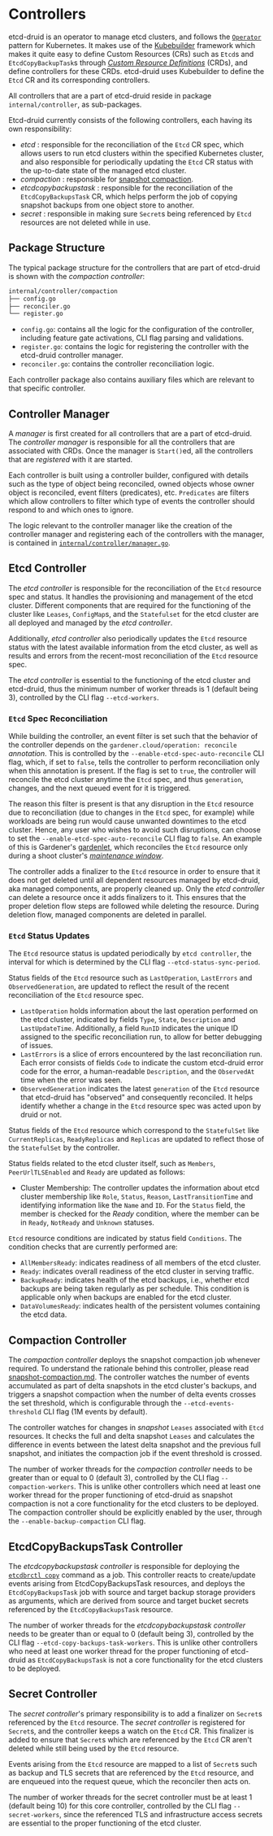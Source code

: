 # Controllers

etcd-druid is an operator to manage etcd clusters, and follows the [`Operator`](https://kubernetes.io/docs/concepts/extend-kubernetes/operator/) pattern for Kubernetes.
It makes use of the [Kubebuilder](https://github.com/kubernetes-sigs/kubebuilder) framework which makes it quite easy to define Custom Resources (CRs) such as `Etcd`s and `EtcdCopyBackupTask`s through [*Custom Resource Definitions*](https://kubernetes.io/docs/tasks/extend-kubernetes/custom-resources/custom-resource-definitions/) (CRDs), and define controllers for these CRDs.
etcd-druid uses Kubebuilder to define the `Etcd` CR and its corresponding controllers.

All controllers that are a part of etcd-druid reside in package `internal/controller`, as sub-packages.

Etcd-druid currently consists of the following controllers, each having its own responsibility:

- *etcd* : responsible for the reconciliation of the `Etcd` CR spec, which allows users to run etcd clusters within the specified Kubernetes cluster, and also responsible for periodically updating the `Etcd` CR status with the up-to-date state of the managed etcd cluster.
- *compaction* : responsible for [snapshot compaction](/docs/proposals/02-snapshot-compaction.md).
- *etcdcopybackupstask* : responsible for the reconciliation of the `EtcdCopyBackupsTask` CR, which helps perform the job of copying snapshot backups from one object store to another.
- *secret* : responsible in making sure `Secret`s being referenced by `Etcd` resources are not deleted while in use.

## Package Structure

The typical package structure for the controllers that are part of etcd-druid is shown with the *compaction controller*:

``` bash
internal/controller/compaction
├── config.go
├── reconciler.go
└── register.go
```

- `config.go`: contains all the logic for the configuration of the controller, including feature gate activations, CLI flag parsing and validations.
- `register.go`: contains the logic for registering the controller with the etcd-druid controller manager.
- `reconciler.go`: contains the controller reconciliation logic.

Each controller package also contains auxiliary files which are relevant to that specific controller.

## Controller Manager

A *manager* is first created for all controllers that are a part of etcd-druid.
The *controller manager* is responsible for all the controllers that are associated with CRDs.
Once the manager is `Start()`ed, all the controllers that are *registered* with it are started.  

Each controller is built using a controller builder, configured with details such as the type of object being reconciled, owned objects whose owner object is reconciled, event filters (predicates), etc. `Predicates` are filters which allow controllers to filter which type of events the controller should respond to and which ones to ignore.

The logic relevant to the controller manager like the creation of the controller manager and registering each of the controllers with the manager, is contained in [`internal/controller/manager.go`](/internal/controller/manager.go).

## Etcd Controller

The *etcd controller* is responsible for the reconciliation of the `Etcd` resource spec and status. It handles the provisioning and management of the etcd cluster. Different components that are required for the functioning of the cluster like `Leases`, `ConfigMap`s, and the `Statefulset` for the etcd cluster are all deployed and managed by the *etcd controller*.

Additionally, *etcd controller* also periodically updates the `Etcd` resource status with the latest available information from the etcd cluster, as well as results and errors from the recent-most reconciliation of the `Etcd` resource spec.

The *etcd controller* is essential to the functioning of the etcd cluster and etcd-druid, thus the minimum number of worker threads is 1 (default being 3), controlled by the CLI flag `--etcd-workers`.

### `Etcd` Spec Reconciliation

While building the controller, an event filter is set such that the behavior of the controller depends on the `gardener.cloud/operation: reconcile` *annotation*. This is controlled by the `--enable-etcd-spec-auto-reconcile` CLI flag, which, if set to `false`, tells the controller to perform reconciliation only when this annotation is present. If the flag is set to `true`, the controller will reconcile the etcd cluster anytime the `Etcd` spec, and thus `generation`, changes, and the next queued event for it is triggered.  

The reason this filter is present is that any disruption in the `Etcd` resource due to reconciliation (due to changes in the `Etcd` spec, for example) while workloads are being run would cause unwanted downtimes to the etcd cluster. Hence, any user who wishes to avoid such disruptions, can choose to set the `--enable-etcd-spec-auto-reconcile` CLI flag to `false`. An example of this is Gardener's [gardenlet](https://github.com/gardener/gardener/blob/master/docs/concepts/gardenlet.md), which reconciles the `Etcd` resource only during a shoot cluster's [*maintenance window*](https://github.com/gardener/gardener/blob/master/docs/usage/shoot_maintenance.md).

The controller adds a finalizer to the `Etcd` resource in order to ensure that it does not get deleted until all dependent resources managed by etcd-druid, aka managed components, are properly cleaned up. Only the *etcd controller* can delete a resource once it adds finalizers to it. This ensures that the proper deletion flow steps are followed while deleting the resource. During deletion flow, managed components are deleted in parallel.

### `Etcd` Status Updates

The `Etcd` resource status is updated periodically by `etcd controller`, the interval for which is determined by the CLI flag `--etcd-status-sync-period`.

Status fields of the `Etcd` resource such as `LastOperation`, `LastErrors` and `ObservedGeneration`, are updated to reflect the result of the recent reconciliation of the `Etcd` resource spec.

- `LastOperation` holds information about the last operation performed on the etcd cluster, indicated by fields `Type`, `State`, `Description` and `LastUpdateTime`. Additionally, a field `RunID` indicates the unique ID assigned to the specific reconciliation run, to allow for better debugging of issues.
- `LastErrors` is a slice of errors encountered by the last reconciliation run. Each error consists of fields `Code` to indicate the custom etcd-druid error code for the error, a human-readable `Description`, and the `ObservedAt` time when the error was seen.
- `ObservedGeneration` indicates the latest `generation` of the `Etcd` resource that etcd-druid has "observed" and consequently reconciled. It helps identify whether a change in the `Etcd` resource spec was acted upon by druid or not.

Status fields of the `Etcd` resource which correspond to the `StatefulSet` like `CurrentReplicas`, `ReadyReplicas` and `Replicas` are updated to reflect those of the `StatefulSet` by the controller.

Status fields related to the etcd cluster itself, such as `Members`, `PeerUrlTLSEnabled` and `Ready` are updated as follows:

- Cluster Membership: The controller updates the information about etcd cluster membership like `Role`, `Status`, `Reason`, `LastTransitionTime` and identifying information like the `Name` and `ID`. For the `Status` field, the member is checked for the *Ready* condition, where the member can be in `Ready`, `NotReady` and `Unknown` statuses.

`Etcd` resource conditions are indicated by status field `Conditions`.  The condition checks that are currently performed are:

- `AllMembersReady`: indicates readiness of all members of the etcd cluster.
- `Ready`: indicates overall readiness of the etcd cluster in serving traffic.
- `BackupReady`: indicates health of the etcd backups, i.e., whether etcd backups are being taken regularly as per schedule. This condition is applicable only when backups are enabled for the etcd cluster.
- `DataVolumesReady`: indicates health of the persistent volumes containing the etcd data.

## Compaction Controller

The *compaction controller* deploys the snapshot compaction job whenever required. To understand the rationale behind this controller, please read [snapshot-compaction.md](../proposals/02-snapshot-compaction.md).
The controller watches the number of events accumulated as part of delta snapshots in the etcd cluster's backups, and triggers a snapshot compaction when the number of delta events crosses the set threshold, which is configurable through the `--etcd-events-threshold` CLI flag (1M events by default).

The controller watches for changes in *snapshot* `Leases` associated with `Etcd` resources.
It checks the full and delta snapshot `Leases` and calculates the difference in events between the latest delta snapshot and the previous full snapshot, and initiates the compaction job if the event threshold is crossed.

The number of worker threads for the *compaction controller* needs to be greater than or equal to 0 (default 3), controlled by the CLI flag `--compaction-workers`.
This is unlike other controllers which need at least one worker thread for the proper functioning of etcd-druid as snapshot compaction is not a core functionality for the etcd clusters to be deployed.
The compaction controller should be explicitly enabled by the user, through the `--enable-backup-compaction` CLI flag.

## EtcdCopyBackupsTask Controller

The *etcdcopybackupstask controller* is responsible for deploying the [`etcdbrctl copy`](https://github.com/gardener/etcd-backup-restore/blob/master/cmd/copy.go) command as a job.
This controller reacts to create/update events arising from EtcdCopyBackupsTask resources, and deploys the `EtcdCopyBackupsTask` job with source and target backup storage providers as arguments, which are derived from source and target bucket secrets referenced by the `EtcdCopyBackupsTask` resource.

The number of worker threads for the *etcdcopybackupstask controller* needs to be greater than or equal to 0 (default being 3), controlled by the CLI flag `--etcd-copy-backups-task-workers`.
This is unlike other controllers who need at least one worker thread for the proper functioning of etcd-druid as `EtcdCopyBackupsTask` is not a core functionality for the etcd clusters to be deployed.

## Secret Controller

The *secret controller*'s primary responsibility is to add a finalizer on `Secret`s referenced by the `Etcd` resource.
The *secret controller* is registered for `Secret`s, and the controller keeps a watch on the `Etcd` CR.
This finalizer is added to ensure that `Secret`s which are referenced by the `Etcd` CR aren't deleted while still being used by the `Etcd` resource.

Events arising from the `Etcd` resource are mapped to a list of `Secret`s such as backup and TLS secrets that are referenced by the `Etcd` resource, and are enqueued into the request queue, which the reconciler then acts on.

The number of worker threads for the secret controller must be at least 1 (default being 10) for this core controller, controlled by the CLI flag `--secret-workers`, since the referenced TLS and infrastructure access secrets are essential to the proper functioning of the etcd cluster.
